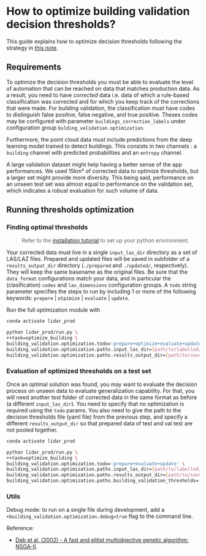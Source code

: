 # How to optimize building validation decision thresholds?

This guide explains how to optimize decision thresholds following the strategy in [this note](../background/thresholds_optimization_process.md).

## Requirements

To optimize the decision thresholds you must be able to evaluate the level of automation that can be reached on data that matches production data. As a result, you need to have _corrected_ data i.e. data of which a rule-based classification was corrected and for which you keep track of the corrections that were made. For building validation, the classification must have codes to distinguish false positive, false negative, and true positive. Theses codes may be configured with parameter `buildings_correction_labels` under configuration group `bulding_validation.optimization`.

Furthermore, the point cloud data must include predictions from the deep learning model trained to detect buildings. This consists in two channels : a `building` channel with predicted probabilities and an `entropy` channel.

A large validation dataset might help having a better sense of the app performances. We used 15km² of corrected data to optimize thresholds, but a larger set might provide more diversity. This being said, performance on an unseen test set was almost equal to performance on the validation set, which indicates a robust evaluation for such volume of data.


## Running thresholds optimization

### Finding optimal thresholds

> Refer to the [installation tutorial](../tutorials/install.md) to set up your python environment.

Your corrected data must live in a single `input_las_dir` directory as a set of LAS/LAZ files.
Prepared and updated files will be saved in subfolder of a `results_output_dir` directory (`./prepared` and `./updated/`, respectively).
They will keep the same basename as the original files.
Be sure that the `data_format` configurations match your data, and in particular the (clasification) `codes` and `las_dimensions` configuration groups.
A `todo` string parameter specifies the steps to run by including 1 or more of the following keywords: `prepare` | `otpimize` | `evaluate` | `update`.

Run the full optimization module with

```bash
conda activate lidar_prod

python lidar_prod/run.py \
++task=optimize_building \
building_validation.optimization.todo='prepare+optimize+evaluate+update' \
building_validation.optimization.paths.input_las_dir=[path/to/labelled/val/dataset/] \
building_validation.optimization.paths.results_output_dir=[path/to/save/results]
```

### Evaluation of optimized thresholds on a test set

Once an optimal solution was found, you may want to evaluate the decision process on unseen data to evaluate generalization capability. For that, you will need another test folder of corrected data in the same format as before (a different `input_las_dir`). You need to specify that no optimization is required using the `todo` params. You also need to give the path to the decision thresholds file (yaml file) from the previous step, and specify a different `results_output_dir` so that prepared data of test and val test are not pooled together.


```bash
conda activate lidar_prod

python lidar_prod/run.py \
++task=optimize_building \
building_validation.optimization.todo='prepare+evaluate+update' \
building_validation.optimization.paths.input_las_dir=[path/to/labelled/test/dataset/] \
building_validation.optimization.paths.results_output_dir=[path/to/save/results] \
building_validation.optimization.paths.building_validation_thresholds=[path/to/optimized_thresholds.yaml]
```

### Utils

Debug mode: to run on a single file during development, add a `+building_validation.optimization.debug=true` flag to the command line.


Reference:
- [Deb et al. (2002) - A fast and elitist multiobjective genetic algorithm\: NSGA-II](https://ieeexplore.ieee.org/document/996017).
